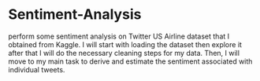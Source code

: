 # Sentiment-Analysis
perform some sentiment analysis on Twitter US Airline dataset that I obtained from Kaggle.
I will start with loading the dataset then explore it after that I will do the necessary cleaning steps for my data. 
Then, I will move to my main task to derive and estimate the sentiment associated with individual tweets.
